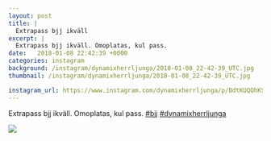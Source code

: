 ```yaml
---
layout: post
title: |
  Extrapass bjj ikväll
excerpt: |
  Extrapass bjj ikväll. Omoplatas, kul pass.  
date:   2018-01-08 22:42:39 +0000
categories: instagram
background: /instagram/dynamixherrljunga/2018-01-08_22-42-39_UTC.jpg
thumbnail: /instagram/dynamixherrljunga/2018-01-08_22-42-39_UTC.jpg

instagram_url: https://www.instagram.com/dynamixherrljunga/p/BdtKUQOhKSY
---
```

Extrapass bjj ikväll. Omoplatas, kul pass. [#bjj](https://www.instagram.com/explore/tags/bjj/) [#dynamixherrljunga](https://www.instagram.com/explore/tags/dynamixherrljunga/)



<img src='{{ site.baseurl }}/instagram/dynamixherrljunga/2018-01-08_22-42-39_UTC.jpg' class='img-fluid' />
